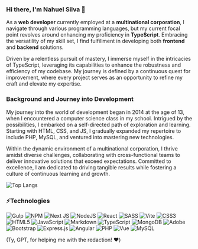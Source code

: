 ### Hi there, I'm Nahuel Silva 👋

As a **web developer** currently employed at a **multinational corporation**, I navigate through various programming languages, but my current focal point revolves around enhancing my proficiency in **TypeScript**. Embracing the versatility of my skill set, I find fulfillment in developing both **frontend** and **backend** solutions.

Driven by a relentless pursuit of mastery, I immerse myself in the intricacies of TypeScript, leveraging its capabilities to enhance the robustness and efficiency of my codebase. My journey is defined by a continuous quest for improvement, where every project serves as an opportunity to refine my craft and elevate my expertise.

### Background and Journey into Development

My journey into the world of development began in 2014 at the age of 13, when I encountered a computer science class in my school. Intrigued by the possibilities, I embarked on a self-directed path of exploration and learning. Starting with HTML, CSS, and JS, I gradually expanded my repertoire to include PHP, MySQL, and ventured into mastering new technologies.

Within the dynamic environment of a multinational corporation, I thrive amidst diverse challenges, collaborating with cross-functional teams to deliver innovative solutions that exceed expectations. Committed to excellence, I am dedicated to driving tangible results while fostering a culture of continuous learning and growth.

![Top Langs](https://github-readme-stats.vercel.app/api/top-langs/?username=nahuels-dev&layout=compact&theme=dark)

### ⚡Technologies
![Gulp](https://img.shields.io/badge/GULP-%23CF4647.svg?style=for-the-badge&logo=gulp&logoColor=white) ![NPM](https://img.shields.io/badge/NPM-%23CB3837.svg?style=for-the-badge&logo=npm&logoColor=white) ![Next JS](https://img.shields.io/badge/Next-black?style=for-the-badge&logo=next.js&logoColor=white) ![NodeJS](https://img.shields.io/badge/node.js-6DA55F?style=for-the-badge&logo=node.js&logoColor=white) ![React](https://img.shields.io/badge/react-%2320232a.svg?style=for-the-badge&logo=react&logoColor=%2361DAFB) ![SASS](https://img.shields.io/badge/SASS-hotpink.svg?style=for-the-badge&logo=SASS&logoColor=white) ![Vite](https://img.shields.io/badge/vite-%23646CFF.svg?style=for-the-badge&logo=vite&logoColor=white) ![CSS3](https://img.shields.io/badge/css3-%231572B6.svg?style=for-the-badge&logo=css3&logoColor=white) ![HTML5](https://img.shields.io/badge/html5-%23E34F26.svg?style=for-the-badge&logo=html5&logoColor=white) ![JavaScript](https://img.shields.io/badge/javascript-%23323330.svg?style=for-the-badge&logo=javascript&logoColor=%23F7DF1E) ![Markdown](https://img.shields.io/badge/markdown-%23000000.svg?style=for-the-badge&logo=markdown&logoColor=white) ![TypeScript](https://img.shields.io/badge/typescript-%23007ACC.svg?style=for-the-badge&logo=typescript&logoColor=white) ![MongoDB](https://img.shields.io/badge/MongoDB-%234ea94b.svg?style=for-the-badge&logo=mongodb&logoColor=white) ![Adobe](https://img.shields.io/badge/adobe-%23FF0000.svg?style=for-the-badge&logo=adobe&logoColor=white) ![Bootstrap](https://img.shields.io/badge/bootstrap-%238511FA.svg?style=for-the-badge&logo=bootstrap&logoColor=white) ![Express.js](https://img.shields.io/badge/express.js-%23404d59.svg?style=for-the-badge&logo=express&logoColor=%2361DAFB) ![Angular](https://img.shields.io/badge/Angular-DD0031?style=for-the-badge&logo=angular&logoColor=white) ![PHP](https://img.shields.io/badge/PHP-777BB4?style=for-the-badge&logo=php&logoColor=white) ![Vue](https://img.shields.io/badge/Vue.js-35495E?style=for-the-badge&logo=vue.js&logoColor=4FC08D) ![MySQL](https://img.shields.io/badge/MySQL-00000F?style=for-the-badge&logo=mysql&logoColor=white)

(Ty, GPT, for helping me with the redaction! ❤️)

